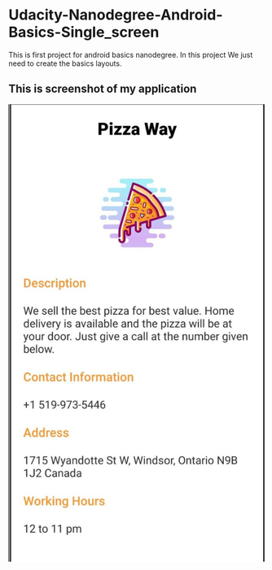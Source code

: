 # Udacity-Nanodegree-Android-Basics-Single_screen
 This is first project for android basics nanodegree. In this project We just need to create the basics layouts.
 
 ## This is screenshot of my application
 ![Application Screenshot](/Screenshot/Sc_1.jpg)
